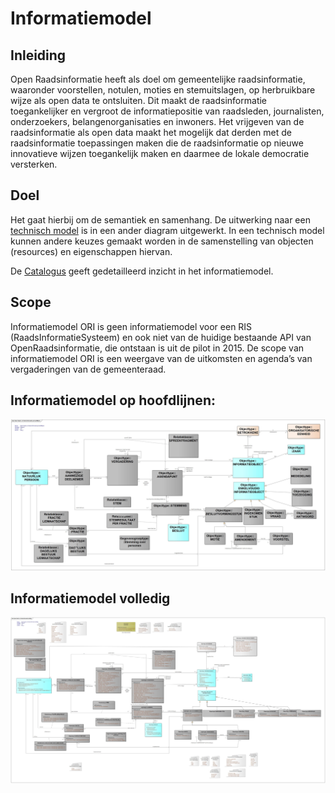 # Informatiemodel

## Inleiding
Open Raadsinformatie heeft als doel om gemeentelijke raadsinformatie, waaronder voorstellen, notulen, moties en stemuitslagen, op herbruikbare wijze als open data te ontsluiten. Dit maakt de raadsinformatie toegankelijker en vergroot de informatiepositie van raadsleden, journalisten, onderzoekers, belangenorganisaties en inwoners. Het vrijgeven van de raadsinformatie als open data maakt het mogelijk dat derden met de raadsinformatie toepassingen maken die de raadsinformatie op nieuwe innovatieve wijzen toegankelijk maken en daarmee de lokale democratie versterken.  

## Doel

Het gaat hierbij om de semantiek en samenhang. De uitwerking naar een [technisch model](./Uitwisselingsmodel.md) is in een ander diagram uitgewerkt. In een technisch model kunnen andere keuzes gemaakt worden in de samenstelling van objecten (resources) en eigenschappen hiervan.

De [Catalogus](./UCatalogus03-2021.htmo) geeft gedetailleerd inzicht in het informatiemodel. 
## Scope

Informatiemodel ORI is geen informatiemodel voor een RIS (RaadsInformatieSysteem) en ook niet van de huidige bestaande API van OpenRaadsinformatie, die ontstaan is uit de pilot in 2015. De scope van informatiemodel ORI is een weergave van de uitkomsten en agenda’s van vergaderingen van de gemeenteraad.

## Informatiemodel op hoofdlijnen:

![Informatiemodel op hoofdlijnen Open Raadsinformatie](./Open%20Raads-%20en%20StatenInformatie%20op%20hoofdlijnen.jpg)

## Informatiemodel volledig

![Informatiemodel volledig Open Raadsinformatie](./Open%20Raads-%20en%20StatenInformatie%20volledig.jpg)

